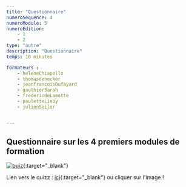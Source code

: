 ```yaml
---
title: "Questionnaire"
numeroSequence: 4
numeroModule: 5
numeroEdition:
    - 1
    - 2
type: "autre"
description: "Questionnaire"
temps: 10 minutes

formateurs : 
    - heleneChiapello
    - thomasdenecker
    - jeanfrancoisDufayard
    - gauthierSarah
    - fredericdeLamotte
    - pauletteLieby
    - julienSeiler


---
```


## Questionnaire sur les 4 premiers modules de formation

[![quiz](https://image.freepik.com/vecteurs-libre/quiz-dans-style-bande-dessinee-pop-art_175838-505.jpg)](https://forms.gle/uKnXtvdGA2oPsux27){:target="_blank"}

Lien vers le quizz : [ici](https://forms.gle/uKnXtvdGA2oPsux27){:target="_blank"} ou cliquer sur l'image ! 